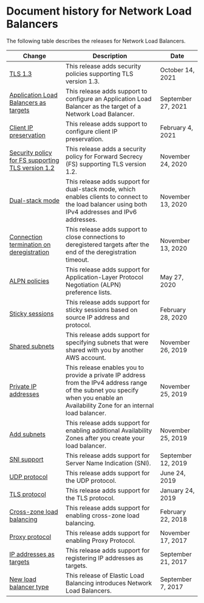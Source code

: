 # Document history for Network Load Balancers<a name="doc-history"></a>

The following table describes the releases for Network Load Balancers\.

| Change | Description | Date | 
| --- |--- |--- |
| [TLS 1\.3](https://docs.aws.amazon.com/elasticloadbalancing/latest/network/create-tls-listener.html#describe-ssl-policies) | This release adds security policies supporting TLS version 1\.3\. | October 14, 2021 | 
| [Application Load Balancers as targets](https://docs.aws.amazon.com/elasticloadbalancing/latest/network/application-load-balancer-target.html) | This release adds support to configure an Application Load Balancer as the target of a Network Load Balancer\. | September 27, 2021 | 
| [Client IP preservation](https://docs.aws.amazon.com/elasticloadbalancing/latest/network/load-balancer-target-groups.html#client-ip-preservation) | This release adds support to configure client IP preservation\. | February 4, 2021 | 
| [Security policy for FS supporting TLS version 1\.2](https://docs.aws.amazon.com/elasticloadbalancing/latest/network/create-tls-listener.html#describe-ssl-policies) | This release adds a security policy for Forward Secrecy \(FS\) supporting TLS version 1\.2\. | November 24, 2020 | 
| [Dual\-stack mode](https://docs.aws.amazon.com/elasticloadbalancing/latest/network/load-balancer-ip-address-type.html) | This release adds support for dual\-stack mode, which enables clients to connect to the load balancer using both IPv4 addresses and IPv6 addresses\. | November 13, 2020 | 
| [Connection termination on deregistration](#doc-history) | This release adds support to close connections to deregistered targets after the end of the deregistration timeout\. | November 13, 2020 | 
| [ALPN policies](https://docs.aws.amazon.com/elasticloadbalancing/latest/network/create-tls-listener.html#alpn-policies) | This release adds support for Application\-Layer Protocol Negotiation \(ALPN\) preference lists\. | May 27, 2020 | 
| [Sticky sessions](https://docs.aws.amazon.com/elasticloadbalancing/latest/network/load-balancer-target-groups.html#sticky-sessions) | This release adds support for sticky sessions based on source IP address and protocol\. | February 28, 2020 | 
| [Shared subnets](#doc-history) | This release adds support for specifying subnets that were shared with you by another AWS account\. | November 26, 2019 | 
| [Private IP addresses](#doc-history) | This release enables you to provide a private IP address from the IPv4 address range of the subnet you specify when you enable an Availability Zone for an internal load balancer\. | November 25, 2019 | 
| [Add subnets](#doc-history) | This release adds support for enabling additional Availability Zones after you create your load balancer\. | November 25, 2019 | 
| [SNI support](https://docs.aws.amazon.com/elasticloadbalancing/latest/network/create-tls-listener.html#sni-certificate-list) | This release adds support for Server Name Indication \(SNI\)\. | September 12, 2019 | 
| [UDP protocol](#doc-history) | This release adds support for the UDP protocol\. | June 24, 2019 | 
| [TLS protocol](https://docs.aws.amazon.com/elasticloadbalancing/latest/network/create-tls-listener.html) | This release adds support for the TLS protocol\. | January 24, 2019 | 
| [Cross\-zone load balancing](#doc-history) | This release adds support for enabling cross\-zone load balancing\. | February 22, 2018 | 
| [Proxy protocol](https://docs.aws.amazon.com/elasticloadbalancing/latest/network/load-balancer-target-groups.html#proxy-protocol) | This release adds support for enabling Proxy Protocol\. | November 17, 2017 | 
| [IP addresses as targets](https://docs.aws.amazon.com/elasticloadbalancing/latest/network/load-balancer-target-groups.html#target-type) | This release adds support for registering IP addresses as targets\. | September 21, 2017 | 
| [New load balancer type](#doc-history) | This release of Elastic Load Balancing introduces Network Load Balancers\. | September 7, 2017 | 